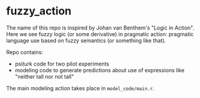 # fuzzy_action

The name of this repo is inspired by Johan van Benthem's "Logic in Action". Here we see fuzzy logic (or some derivative) in pragmatic action: pragmatic language use based on fuzzy semantics (or something like that).

Repo contains:

- psiturk code for two pilot experiments
- modeling code to generate predictions about use of expressions like "neither tall nor not tall"

The main modeling action takes place in `model_code/main.r`. 